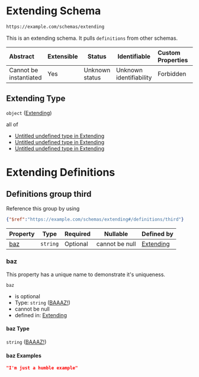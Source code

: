 # Extending Schema

```txt
https://example.com/schemas/extending
```

This is an extending schema. It pulls `definitions` from other schemas.


| Abstract               | Extensible | Status         | Identifiable            | Custom Properties | Additional Properties | Access Restrictions | Defined In                                                                                 |
| :--------------------- | ---------- | -------------- | ----------------------- | :---------------- | --------------------- | ------------------- | ------------------------------------------------------------------------------------------ |
| Cannot be instantiated | Yes        | Unknown status | Unknown identifiability | Forbidden         | Allowed               | none                | [extending.schema.json](../generated-schemas/extending.schema.json "open original schema") |

## Extending Type

`object` ([Extending](extending.md))

all of

-   [Untitled undefined type in Extending](extending-allof-0.md "check type definition")
-   [Untitled undefined type in Extending](definitions-definitions-myid.md "check type definition")
-   [Untitled undefined type in Extending](extending-allof-2.md "check type definition")

# Extending Definitions

## Definitions group third

Reference this group by using

```json
{"$ref":"https://example.com/schemas/extending#/definitions/third"}
```

| Property    | Type     | Required | Nullable       | Defined by                                                                                                                            |
| :---------- | -------- | -------- | -------------- | :------------------------------------------------------------------------------------------------------------------------------------ |
| [baz](#baz) | `string` | Optional | cannot be null | [Extending](deepextending-allof-2-properties-baaaz.md "https&#x3A;//example.com/schemas/extending#/definitions/third/properties/baz") |

### baz

This property has a unique name to demonstrate it's uniqueness.


`baz`

-   is optional
-   Type: `string` ([BAAAZ!](deepextending-allof-2-properties-baaaz.md))
-   cannot be null
-   defined in: [Extending](deepextending-allof-2-properties-baaaz.md "https&#x3A;//example.com/schemas/extending#/definitions/third/properties/baz")

#### baz Type

`string` ([BAAAZ!](deepextending-allof-2-properties-baaaz.md))

#### baz Examples

```json
"I'm just a humble example"
```
